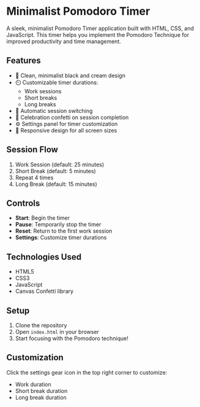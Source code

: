 # Minimalist Pomodoro Timer

A sleek, minimalist Pomodoro Timer application built with HTML, CSS, and JavaScript. This timer helps you implement the Pomodoro Technique for improved productivity and time management.

## Features

- 🎯 Clean, minimalist black and cream design
- ⏲️ Customizable timer durations:
  - Work sessions
  - Short breaks
  - Long breaks
- 🔄 Automatic session switching
- 🎉 Celebration confetti on session completion
- ⚙️ Settings panel for timer customization
- 📱 Responsive design for all screen sizes

## Session Flow

1. Work Session (default: 25 minutes)
2. Short Break (default: 5 minutes)
3. Repeat 4 times
4. Long Break (default: 15 minutes)

## Controls

- **Start**: Begin the timer
- **Pause**: Temporarily stop the timer
- **Reset**: Return to the first work session
- **Settings**: Customize timer durations

## Technologies Used

- HTML5
- CSS3
- JavaScript
- Canvas Confetti library

## Setup

1. Clone the repository
2. Open `index.html` in your browser
3. Start focusing with the Pomodoro technique!

## Customization

Click the settings gear icon in the top right corner to customize:
- Work duration
- Short break duration
- Long break duration

